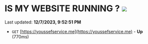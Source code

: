 # IS MY WEBSITE RUNNING ? [![](https://img.shields.io/static/v1?label=Sponsor&message=%E2%9D%A4&logo=GitHub&color=%23fe8e86)](https://github.com/sponsors/<username>)

Last updated: **12/7/2023, 9:52:51 PM**

- `GET` [https://youssefservice.me](https://youssefservice.me) - **Up** (770ms)
